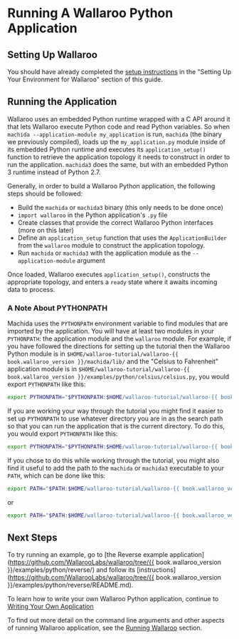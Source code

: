 # Running A Wallaroo Python Application

## Setting Up Wallaroo

You should have already completed the [setup instructions](/book/getting-started/setup.md) in the "Setting Up Your Environment for Wallaroo" section of this guide.

## Running the Application

Wallaroo uses an embedded Python runtime wrapped with a C API around it that lets Wallaroo execute Python code and read Python variables. So when `machida --application-module my_application` is run, `machida` (the binary we previously compiled), loads up the `my_application.py` module inside of its embedded Python runtime and executes its `application_setup()` function to retrieve the application topology it needs to construct in order to run the application. `machida3` does the same, but with an embedded Python 3 runtime instead of Python 2.7.

Generally, in order to build a Wallaroo Python application, the following steps should be followed:

* Build the `machida` or `machida3` binary (this only needs to be done once)
* `import wallaroo` in the Python application's `.py` file
* Create classes that provide the correct Wallaroo Python interfaces (more on this later)
* Define an `application_setup` function that uses the `ApplicationBuilder` from the `wallaroo` module to construct the application topology.
* Run `machida` or `machida3` with the application module as the `--application-module` argument

Once loaded, Wallaroo executes `application_setup()`, constructs the appropriate topology, and enters a `ready` state where it awaits incoming data to process.

### A Note About PYTHONPATH

Machida uses the `PYTHONPATH` environment variable to find modules that are imported by the application. You will have at least two modules in your `PYTHONPATH`: the application module and the `wallaroo` module. For example, if you have followed the directions for setting up the tutorial then the Wallaroo Python module is in `$HOME/wallaroo-tutorial/wallaroo-{{ book.wallaroo_version }}/machida/lib/` and the "Celsius to Fahrenheit" application module is in `$HOME/wallaroo-tutorial/wallaroo-{{ book.wallaroo_version }}/examples/python/celsius/celsius.py`, you would export `PYTHONPATH` like this:

```bash
export PYTHONPATH="$PYTHONPATH:$HOME/wallaroo-tutorial/wallaroo-{{ book.wallaroo_version }}/machida/lib:$HOME/wallaroo-tutorial/wallaroo-{{ book.wallaroo_version }}/examples/python/celsius"
```

If you are working your way through the tutorial you might find it easier to set up `PYTHONPATH` to use whatever directory you are in as the search path so that you can run the application that is the current directory. To do this, you would export `PYTHONPATH` like this:

```bash
export PYTHONPATH="$PYTHONPATH:$HOME/wallaroo-tutorial/wallaroo-{{ book.wallaroo_version }}/machida/lib:."
```

If you chose to do this while working through the tutorial, you might also find it useful to add the path to the `machida` or `machida3` executable to your `PATH`, which can be done like this:

```bash
export PATH="$PATH:$HOME/wallaroo-tutorial/wallaroo-{{ book.wallaroo_version }}/machida/build"
```

or

```bash
export PATH="$PATH:$HOME/wallaroo-tutorial/wallaroo-{{ book.wallaroo_version }}/machida3/build"
```

## Next Steps

To try running an example, go to [the Reverse example application](https://github.com/WallarooLabs/wallaroo/tree/{{ book.wallaroo_version }}/examples/python/reverse/) and follow its [instructions](https://github.com/WallarooLabs/wallaroo/tree/{{ book.wallaroo_version }}/examples/python/reverse/README.md).

To learn how to write your own Wallaroo Python application, continue to [Writing Your Own Application](writing-your-own-application.md)

To find out more detail on the command line arguments and other aspects of running Wallaroo application, see the [Running Wallaroo](/book/running-wallaroo/running-wallaroo.md) section.
